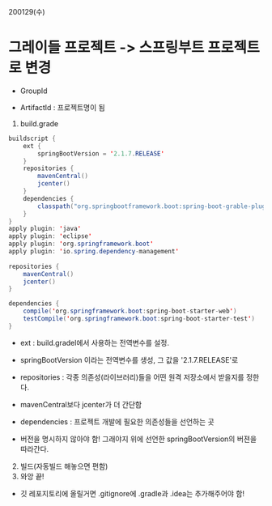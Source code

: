 200129(수)

# 그레이들 프로젝트 -> 스프링부트 프로젝트로 변경



- GroupId

- ArtifactId : 프로젝트명이 됨



1. build.grade

```java
buildscript {
    ext {
        springBootVersion = '2.1.7.RELEASE'
    }
    repositories {
        mavenCentral()
        jcenter()
    }
    dependencies {
        classpath("org.springbootframework.boot:spring-boot-grable-plugin:${springBootVersion}")
    }
}
apply plugin: 'java'
apply plugin: 'eclipse'
apply plugin: 'org.springframework.boot'
apply plugin: 'io.spring.dependency-management'
  
repositories {
    mavenCentral()
    jcenter()
}

dependencies {
    compile('org.springframework.boot:spring-boot-starter-web')
    testCompile('org.springframework.boot:spring-boot-starter-test')
}
```

- ext : build.gradel에서 사용하는 전역변수를 설정. 
- springBootVersion 이라는 전역변수를 생성, 그 값을 '2.1.7.RELEASE'로



- repositories : 각종 의존성(라이브러리)들을 어떤 원격 저장소에서 받을지를 정한다.
- mavenCentral보다 jcenter가 더 간단함



- dependencies : 프로젝트 개발에 필요한 의존성들을 선언하는 곳
- 버전을 명시하지 않아야 함! 그래야지 위에 선언한 springBootVersion의 버젼을 따라간다.



2. 빌드(자동빌드 해놓으면 편함)
3. 와앙 끝!



- 깃 레포지토리에 올릴거면 .gitignore에 .gradle과 .idea는 추가해주어야 함!



